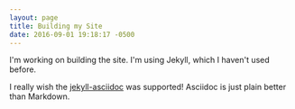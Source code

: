 ```yaml
---
layout: page
title: Building my Site
date: 2016-09-01 19:18:17 -0500
---
```


I'm working on building the site. I'm using Jekyll, which I haven't used before.

I really wish the [jekyll-asciidoc](https://github.com/asciidoctor/jekyll-asciidoc) was supported!
Asciidoc is just plain better than Markdown.
